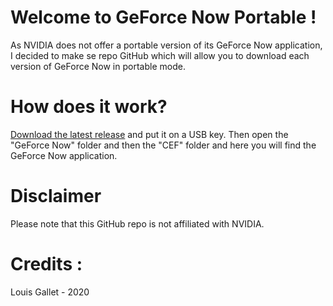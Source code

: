 
# Welcome to GeForce Now Portable !

As NVIDIA does not offer a portable version of its GeForce Now application, I decided to make se repo GitHub which will allow you to download each version of GeForce Now in portable mode.



# How does it work?

[Download the latest release](https://github.com/louisgallet95/GeForce-Now-Portable/releases/tag/v2.0.23) and put it on a USB key. 
Then open the "GeForce Now" folder and then the "CEF" folder and here you will find the GeForce Now application.


# Disclaimer
Please note that this GitHub repo is not affiliated with NVIDIA.

# Credits :
Louis Gallet - 2020
